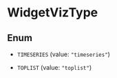 

# WidgetVizType

## Enum


* `TIMESERIES` (value: `"timeseries"`)

* `TOPLIST` (value: `"toplist"`)



